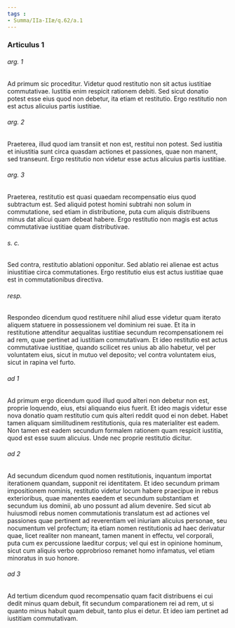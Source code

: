```yaml
---
tags : 
- Summa/IIa-IIæ/q.62/a.1
---
```


### Articulus 1

###### arg. 1
Ad primum sic proceditur. Videtur quod restitutio non sit actus iustitiae commutativae. Iustitia enim respicit rationem debiti. Sed sicut donatio potest esse eius quod non debetur, ita etiam et restitutio. Ergo restitutio non est actus alicuius partis iustitiae.

###### arg. 2
Praeterea, illud quod iam transiit et non est, restitui non potest. Sed iustitia et iniustitia sunt circa quasdam actiones et passiones, quae non manent, sed transeunt. Ergo restitutio non videtur esse actus alicuius partis iustitiae.

###### arg. 3
Praeterea, restitutio est quasi quaedam recompensatio eius quod subtractum est. Sed aliquid potest homini subtrahi non solum in commutatione, sed etiam in distributione, puta cum aliquis distribuens minus dat alicui quam debeat habere. Ergo restitutio non magis est actus commutativae iustitiae quam distributivae.

###### s. c.
Sed contra, restitutio ablationi opponitur. Sed ablatio rei alienae est actus iniustitiae circa commutationes. Ergo restitutio eius est actus iustitiae quae est in commutationibus directiva.

###### resp.
Respondeo dicendum quod restituere nihil aliud esse videtur quam iterato aliquem statuere in possessionem vel dominium rei suae. Et ita in restitutione attenditur aequalitas iustitiae secundum recompensationem rei ad rem, quae pertinet ad iustitiam commutativam. Et ideo restitutio est actus commutativae iustitiae, quando scilicet res unius ab alio habetur, vel per voluntatem eius, sicut in mutuo vel deposito; vel contra voluntatem eius, sicut in rapina vel furto.

###### ad 1
Ad primum ergo dicendum quod illud quod alteri non debetur non est, proprie loquendo, eius, etsi aliquando eius fuerit. Et ideo magis videtur esse nova donatio quam restitutio cum quis alteri reddit quod ei non debet. Habet tamen aliquam similitudinem restitutionis, quia res materialiter est eadem. Non tamen est eadem secundum formalem rationem quam respicit iustitia, quod est esse suum alicuius. Unde nec proprie restitutio dicitur.

###### ad 2
Ad secundum dicendum quod nomen restitutionis, inquantum importat iterationem quandam, supponit rei identitatem. Et ideo secundum primam impositionem nominis, restitutio videtur locum habere praecipue in rebus exterioribus, quae manentes eaedem et secundum substantiam et secundum ius dominii, ab uno possunt ad alium devenire. Sed sicut ab huiusmodi rebus nomen commutationis translatum est ad actiones vel passiones quae pertinent ad reverentiam vel iniuriam alicuius personae, seu nocumentum vel profectum; ita etiam nomen restitutionis ad haec derivatur quae, licet realiter non maneant, tamen manent in effectu, vel corporali, puta cum ex percussione laeditur corpus; vel qui est in opinione hominum, sicut cum aliquis verbo opprobrioso remanet homo infamatus, vel etiam minoratus in suo honore.

###### ad 3
Ad tertium dicendum quod recompensatio quam facit distribuens ei cui dedit minus quam debuit, fit secundum comparationem rei ad rem, ut si quanto minus habuit quam debuit, tanto plus ei detur. Et ideo iam pertinet ad iustitiam commutativam.

